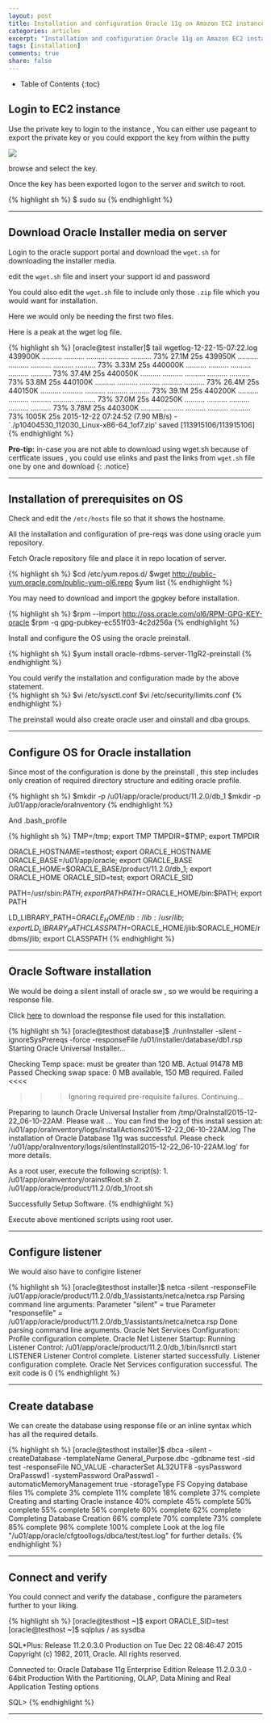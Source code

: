 ```yaml
---
layout: post
title: Installation and configuration Oracle 11g on Amazon EC2 instance.
categories: articles
excerpt: "Installation and configuration Oracle 11g on Amazon EC2 instance."
tags: [installation]
comments: true
share: false
---
```


* Table of Contents
{:toc}


## Login to EC2 instance

Use the private key to login to the instance , You can either use pageant to export the private key or you could expport the key from within the putty  

![](/images/putty.png?raw=true)

browse and select the key.

Once the key has been exported logon to the server and switch to root.

{% highlight sh %}
$ sudo su
{% endhighlight %}

---

## Download Oracle Installer media on server

Login to the oracle support portal and download the `wget.sh` for downloading the installer media.

edit the `wget.sh` file and insert your support id and password

You could also edit the `wget.sh` file to include only those `.zip` file which you would want for installation.

Here we would only be needing the first two files.

Here is a peak at the wget log file.

{% highlight sh %}
[oracle@test installer]$ tail wgetlog-12-22-15-07\:22.log
439900K .......... .......... .......... .......... .......... 73% 27.1M 25s
439950K .......... .......... .......... .......... .......... 73% 3.33M 25s
440000K .......... .......... .......... .......... .......... 73% 37.4M 25s
440050K .......... .......... .......... .......... .......... 73% 53.8M 25s
440100K .......... .......... .......... .......... .......... 73% 26.4M 25s
440150K .......... .......... .......... .......... .......... 73% 39.1M 25s
440200K .......... .......... .......... .......... .......... 73% 37.0M 25s
440250K .......... .......... .......... .......... .......... 73% 3.78M 25s
440300K .......... .......... .......... .......... .......... 73% 1005K 25s
2015-12-22 07:24:52 (7.90 MB/s) - `./p10404530_112030_Linux-x86-64_1of7.zip' saved [113915106/113915106]
{% endhighlight %}

**Pro-tip:** in-case you are not able to download using wget.sh because of certficate issues , you could use elinks and past the links from `wget.sh` file one by one and download
{: .notice}

---

## Installation of prerequisites on OS

Check and edit the `/etc/hosts` file so that it shows the hostname.

All the installation and configuration of pre-reqs was done using oracle yum repository.

Fetch Oracle repository file and place it in repo location of server.

{% highlight sh %}
$cd /etc/yum.repos.d/
$wget http://public-yum.oracle.com/public-yum-ol6.repo
$yum list
{% endhighlight %}

You may need to download and import the gpgkey before installation.

{% highlight sh %}
$rpm --import http://oss.oracle.com/ol6/RPM-GPG-KEY-oracle
$rpm -q gpg-pubkey-ec551f03-4c2d256a
{% endhighlight %}

Install and configure the OS using the oracle preinstall.

{% highlight sh %}
$yum install oracle-rdbms-server-11gR2-preinstall
{% endhighlight %}

You could verify the installation and configuration made by the above statement.  
{% highlight sh %}
$vi /etc/sysctl.conf
$vi /etc/security/limits.conf
{% endhighlight %}

The preinstall would also create oracle user and oinstall and dba groups.  

---

## Configure OS for Oracle installation

Since most of the configuration is done by the preinstall , this step includes only creation of required directory structure and editing oracle profile.

{% highlight sh %}
$mkdir -p /u01/app/oracle/product/11.2.0/db_1
$mkdir -p /u01/app/oracle/oraInventory
{% endhighlight %}

And .bash_profile

{% highlight sh %}
TMP=/tmp; export TMP
TMPDIR=$TMP; export TMPDIR

ORACLE_HOSTNAME=testhost; export ORACLE_HOSTNAME
ORACLE_BASE=/u01/app/oracle; export ORACLE_BASE
ORACLE_HOME=$ORACLE_BASE/product/11.2.0/db_1; export ORACLE_HOME
ORACLE_SID=test; export ORACLE_SID

PATH=/usr/sbin:$PATH; export PATH
PATH=$ORACLE_HOME/bin:$PATH; export PATH

LD_LIBRARY_PATH=$ORACLE_HOME/lib:/lib:/usr/lib; export LD_LIBRARY_PATH
CLASSPATH=$ORACLE_HOME/jlib:$ORACLE_HOME/rdbms/jlib; export CLASSPATH
{% endhighlight %}


---

## Oracle Software installation

We would be doing a silent install of oracle sw , so we would be requiring a response file.

Click [here](/attachments/db_install.rsp) to download the response file used for this installation.

{% highlight sh %}
[oracle@testhost database]$ ./runInstaller -silent -ignoreSysPrereqs -force -responseFile /u01/installer/database/db1.rsp
Starting Oracle Universal Installer...

Checking Temp space: must be greater than 120 MB.   Actual 91478 MB    Passed
Checking swap space: 0 MB available, 150 MB required.    Failed <<<<

>>> Ignoring required pre-requisite failures. Continuing...

Preparing to launch Oracle Universal Installer from /tmp/OraInstall2015-12-22_06-10-22AM. Please wait ...
You can find the log of this install session at:
 /u01/app/oraInventory/logs/installActions2015-12-22_06-10-22AM.log
The installation of Oracle Database 11g was successful.
Please check '/u01/app/oraInventory/logs/silentInstall2015-12-22_06-10-22AM.log' for more details.

As a root user, execute the following script(s):
        1. /u01/app/oraInventory/orainstRoot.sh
        2. /u01/app/oracle/product/11.2.0/db_1/root.sh
		
Successfully Setup Software.
{% endhighlight %}

Execute above mentioned scripts using root user.

---

## Configure listener

We would also have to configire listener

{% highlight sh %}
[oracle@testhost installer]$ netca -silent -responseFile /u01/app/oracle/product/11.2.0/db_1/assistants/netca/netca.rsp
Parsing command line arguments:
    Parameter "silent" = true
    Parameter "responsefile" = /u01/app/oracle/product/11.2.0/db_1/assistants/netca/netca.rsp
Done parsing command line arguments.
Oracle Net Services Configuration:
Profile configuration complete.
Oracle Net Listener Startup:
    Running Listener Control:
      /u01/app/oracle/product/11.2.0/db_1/bin/lsnrctl start LISTENER
    Listener Control complete.
    Listener started successfully.
Listener configuration complete.
Oracle Net Services configuration successful. The exit code is 0
{% endhighlight %}

---

## Create database

We can create the database using response file or an inline syntax which has all the required details.

{% highlight sh %}
[oracle@testhost installer]$  dbca -silent -createDatabase   -templateName General_Purpose.dbc   -gdbname test -sid test -responseFile NO_VALUE   -characterSet AL32UTF8   -sysPassword OraPasswd1   -systemPassword OraPasswd1   -automaticMemoryManagement true   -storageType FS
Copying database files
1% complete
3% complete
11% complete
18% complete
37% complete
Creating and starting Oracle instance
40% complete
45% complete
50% complete
55% complete
56% complete
60% complete
62% complete
Completing Database Creation
66% complete
70% complete
73% complete
85% complete
96% complete
100% complete
Look at the log file "/u01/app/oracle/cfgtoollogs/dbca/test/test.log" for further details.
{% endhighlight %}

---

## Connect and verify

You could connect and verify the database , configure the parameters further to your liking.

{% highlight sh %}
[oracle@testhost ~]$ export ORACLE_SID=test
[oracle@testhost ~]$ sqlplus / as sysdba

SQL*Plus: Release 11.2.0.3.0 Production on Tue Dec 22 08:46:47 2015
Copyright (c) 1982, 2011, Oracle.  All rights reserved.

Connected to:
Oracle Database 11g Enterprise Edition Release 11.2.0.3.0 - 64bit Production
With the Partitioning, OLAP, Data Mining and Real Application Testing options

SQL>
{% endhighlight %}

---